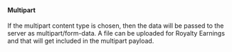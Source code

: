 #### Multipart
If the multipart content type is chosen, then the data will be passed to the server as multipart/form-data.  A file can be uploaded for Royalty Earnings and that will get included in the multipart payload.